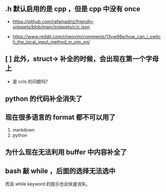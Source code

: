 ## .h 默认启用的是 cpp ，但是 cpp 中没有 once

- https://github.com/rafamadriz/friendly-snippets/blob/main/snippets/c/c.json

- https://www.reddit.com/r/neovim/comments/13yw98e/how_can_i_switch_the_local_input_method_in_vim_on/

## [ ] 此外，struct-> 补全的时候，会出现在第一个字母上

- 是 ccls 的问题吗?

## python 的代码补全消失了

## 现在很多语言的 format 都不可以用了
1. markdown
2. python

## 为什么现在无法利用 buffer 中内容补全了

## bash 敲 while ，后面的选择无法选中
而且 while keyword 的提示也会快速消失。
